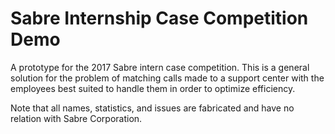 # Sabre Internship Case Competition Demo

A prototype for the 2017 Sabre intern case competition. This is a general solution for the problem of matching calls made to a support center with the employees best suited to handle them in order to optimize efficiency. 

Note that all names, statistics, and issues are fabricated and have no relation with Sabre Corporation.

